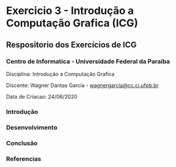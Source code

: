 # **Exercicio 3 - Introdução a Computação Grafica (ICG)**

## Respositorio dos Exercícios de ICG

### **Centro de Informatica - Universidade Federal da Paraiba**

 Disciplina: Introdução a Computação Grafica

 Discente: Wagner Dantas Garcia - wagnergarcia@cc.ci.ufpb.br

 Data de Criacao: 24/06/2020

### **Introdução**

### **Desenvolvimento**

 
### **Conclusão**

 

### **Referencias**

